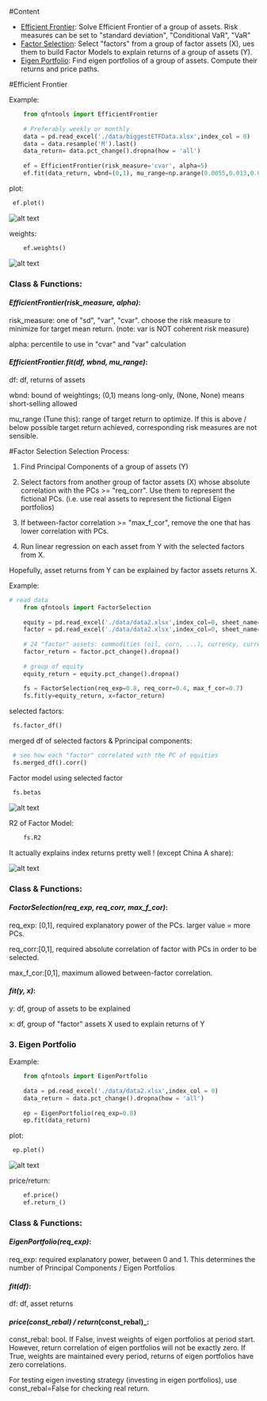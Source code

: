 
#Content

- [Efficient Frontier](#efficient-frontier):
  Solve Efficient Frontier of a group of assets. Risk measures can be set to "standard deviation", "Conditional VaR", "VaR"
- [Factor Selection](#factor-selection):
  Select "factors" from a group of factor assets (X), ues them to build Factor Models to explain returns of a group of assets (Y).
- [Eigen Portfolio](#eigen-portfolio): 
  Find eigen portfolios of a group of assets. Compute their returns and price paths.

#Efficient Frontier

Example:

```python
    from qfntools import EfficientFrontier
   
    # Preferably weekly or monthly
    data = pd.read_excel('./data/biggestETFData.xlsx',index_col = 0)
    data = data.resample('M').last()
    data_return= data.pct_change().dropna(how = 'all')
   
    ef = EfficientFrontier(risk_measure='cvar', alpha=5)
    ef.fit(data_return, wbnd=(0,1), mu_range=np.arange(0.0055,0.013,0.0002))
```

plot:
   ```python
    ef.plot()
```

![alt text](https://github.com/johncky/Quantitative-Finance/blob/main/pic/1_EF(cvar).png?raw=true)


weights:
```python
    ef.weights()
```

![alt text](https://github.com/johncky/Quantitative-Finance/blob/main/pic/1_weights.png?raw=true)

### Class & Functions:
#### _EfficientFrontier(risk_measure, alpha)_:
risk_measure: one of "sd", "var", "cvar". choose the risk measure to minimize for target mean return. (note: var is NOT coherent risk measure)

alpha: percentile to use in "cvar" and "var" calculation

#### _EfficientFrontier.fit(df, wbnd, mu_range)_:

df: df, returns of assets

wbnd: bound of weightings; (0,1) means long-only, (None, None) means short-selling allowed

mu_range (Tune this): range of target return to optimize. If this is above / below possible target return achieved, corresponding risk measures are not sensible. 

#Factor Selection
Selection Process:

1. Find Principal Components of a group of assets (Y)
2. Select factors from another group of factor assets (X) whose absolute correlation with the PCs >= "req_corr". Use them
   to represent the fictional PCs. (i.e. use real assets to represent the fictional Eigen portfolios)

3. If between-factor correlation >= "max_f_cor", remove the one that has lower correlation with PCs.
4. Run linear regression on each asset from Y with the selected factors from X. 
   
Hopefully, asset returns from Y can be explained by factor assets returns X.

Example:

```python
# read data
    from qfntools import FactorSelection
    
    equity = pd.read_excel('./data/data2.xlsx',index_col=0, sheet_name='equity')
    factor = pd.read_excel('./data/data2.xlsx',index_col=0, sheet_name='factor')
    
    # 24 "factor" assets: commodities (oil, corn, ...), currency, currency pair, bond, ... 
    factor_return = factor.pct_change().dropna()
    
    # group of equity
    equity_return = equity.pct_change().dropna()
    
    fs = FactorSelection(req_exp=0.8, req_corr=0.4, max_f_cor=0.7)
    fs.fit(y=equity_return, x=factor_return)
```

selected factors:
   ```python
    fs.factor_df()
```

merged df of selected factors & Pprincipal components:
   ```python
    # see how each "factor" correlated with the PC of equities
    fs.merged_df().corr()
```

Factor model using selected factor
   ```python
    fs.betas
```

![alt text](https://github.com/johncky/Quantitative-Finance/blob/main/pic/3_model.png?raw=true)


R2 of Factor Model:
```python
    fs.R2
```

It actually explains index returns pretty well ! (except China A share):

![alt text](https://github.com/johncky/Quantitative-Finance/blob/main/pic/3_r2.png?raw=true)

### Class & Functions:
#### _FactorSelection(req_exp, req_corr, max_f_cor)_:
req_exp: [0,1], required explanatory power of the PCs. larger value = more PCs.

req_corr:[0,1], required absolute correlation of factor with PCs in order to be selected.

max_f_cor:[0,1], maximum allowed between-factor correlation.

#### _fit(y, x)_:
y: df, group of assets to be explained

x: df, group of "factor" assets X used to explain returns of Y


### 3. Eigen Portfolio

Example:

```python
    from qfntools import EigenPortfolio
   
    data = pd.read_excel('./data/data2.xlsx',index_col = 0)
    data_return = data.pct_change().dropna(how = 'all')
   
    ep = EigenPortfolio(req_exp=0.8)
    ep.fit(data_return)
```

plot:
   ```python
    ep.plot()
```

![alt text](https://github.com/johncky/Quantitative-Finance/blob/main/pic/2_3.png?raw=true)


price/return:
```python
    ef.price()
    ef.return_()
```

### Class & Functions:
#### _EigenPortfolio(req_exp)_:
req_exp: required explanatory power, between 0 and 1. This determines the number of Principal Components / Eigen Portfolios


#### _fit(df)_:
df: df, asset returns

#### _price(const_rebal) / return_(const_rebal)_:
const_rebal: bool. If False, invest weights of eigen portfolios at period start. However, return correlation
of eigen portfolios will not be exactly zero. If True, weights are maintained every period, returns of eigen portfolios have zero correlations.

For testing eigen investing strategy (investing in eigen portfolios), use const_rebal=False for checking real return.



